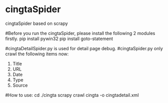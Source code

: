 # cingtaSpider
cingtaSpider based on scrapy

#Before you run the cingtaSpider, please install the following 2 modules firstly.
pip install pywin32
pip install goto-statement

#cingtaDetailSpider.py is used for detail page debug.
#cingtaSpider.py only crawl the following items now:
1. Title
2. URL
3. Date
4. Type
5. Source

#How to use:
cd ./cingta
scrapy crawl cingta -o cingtadetail.xml
